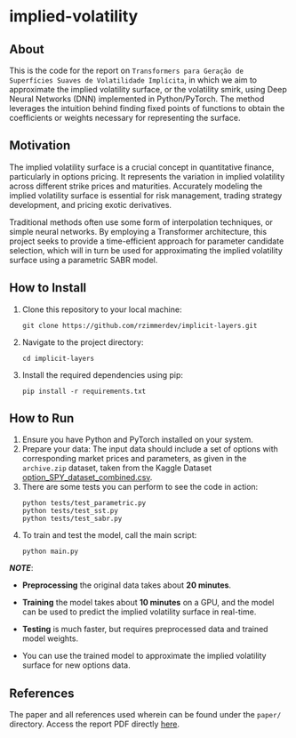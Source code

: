 # implied-volatility

## About
This is the code for the report on `Transformers para Geração de Superfícies Suaves de Volatilidade Implícita`,
in which we aim to approximate the implied volatility surface, or the volatility smirk, 
using Deep Neural Networks (DNN) implemented in Python/PyTorch. 
The method leverages the intuition behind finding fixed points of functions to obtain the coefficients or 
weights necessary for representing the surface.

## Motivation
The implied volatility surface is a crucial concept in quantitative finance, particularly in options pricing. 
It represents the variation in implied volatility across different strike prices and maturities. 
Accurately modeling the implied volatility surface is essential for risk management, 
trading strategy development, and pricing exotic derivatives. 

Traditional methods often use some form of interpolation techniques, or simple neural networks. 
By employing a Transformer architecture, this project seeks to provide a time-efficient approach for parameter candidate selection,
which will in turn be used for approximating the implied volatility surface using a parametric SABR model.

## How to Install
1. Clone this repository to your local machine:
   ```
   git clone https://github.com/rzimmerdev/implicit-layers.git
   ```
2. Navigate to the project directory:
   ```
   cd implicit-layers
   ```
3. Install the required dependencies using pip:
   ```
   pip install -r requirements.txt
   ```

## How to Run
1. Ensure you have Python and PyTorch installed on your system.
2. Prepare your data: The input data should include a set of options with corresponding market prices and parameters,
    as given in the `archive.zip` dataset, taken from the Kaggle Dataset [option_SPY_dataset_combined.csv](https://www.kaggle.com/datasets/shawlu/option-spy-dataset-combinedcsv).
3. There are some tests you can perform to see the code in action:
   ```
   python tests/test_parametric.py
   python tests/test_sst.py
   python tests/test_sabr.py
   ```
4. To train and test the model, call the main script:
   ```
   python main.py
   ```
   

**_NOTE_**:
- **Preprocessing** the original data takes about **20 minutes**.

- **Training** the model takes about **10 minutes** on a GPU, 
and the model can be used to predict the implied volatility surface in real-time.

- **Testing** is much faster, but requires preprocessed data and trained model weights.

- You can use the trained model to approximate the implied volatility surface for new options data.

## References
The paper and all references used wherein can be found under the `paper/` directory.
Access the report PDF directly [here](paper/paper.pdf).